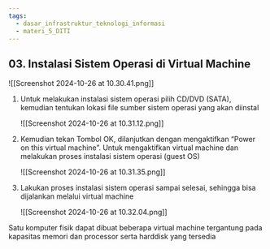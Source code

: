 ```yaml
---
tags:
  - dasar_infrastruktur_teknologi_informasi
  - materi_5_DITI
---
```

## 03. Instalasi Sistem Operasi di Virtual Machine

![[Screenshot 2024-10-26 at 10.30.41.png]]

1. Untuk melakukan instalasi sistem operasi pilih CD/DVD (SATA), kemudian tentukan lokasi file sumber sistem operasi yang akan diinstal
   
   ![[Screenshot 2024-10-26 at 10.31.12.png]]

2. Kemudian tekan Tombol OK, dilanjutkan dengan mengaktifkan “Power on this virtual machine”. Untuk mengaktifkan virtual machine dan melakukan proses instalasi sistem operasi (guest OS)
   
   ![[Screenshot 2024-10-26 at 10.31.35.png]]
3. Lakukan proses instalasi sistem operasi sampai selesai, sehingga bisa dijalankan melalui virtual machine
   
   ![[Screenshot 2024-10-26 at 10.32.04.png]]
   

Satu komputer fisik dapat dibuat beberapa virtual machine tergantung pada kapasitas memori dan processor serta harddisk yang tersedia